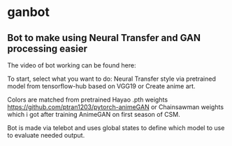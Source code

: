 # ganbot
## Bot to make using Neural Transfer and GAN processing easier
The video of bot working can be found here:

To start, select what you want to do: Neural Transfer style via pretrained model from tensorflow-hub based on VGG19 or Create anime art.

Colors are matched from pretrained Hayao .pth weights https://github.com/ptran1203/pytorch-animeGAN or Chainsawman weights which i got after training AnimeGAN on first season of CSM.

Bot is made via telebot and uses global states to define which model to use to evaluate needed output.
